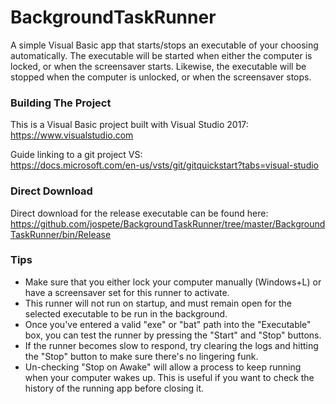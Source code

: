 # BackgroundTaskRunner

A simple Visual Basic app that starts/stops an executable of your choosing automatically.
The executable will be started when either the computer is locked, or when the screensaver starts.
Likewise, the executable will be stopped when the computer is unlocked, or when the screensaver stops.

### Building The Project

This is a Visual Basic project built with Visual Studio 2017:  
https://www.visualstudio.com

Guide linking to a git project VS:  
https://docs.microsoft.com/en-us/vsts/git/gitquickstart?tabs=visual-studio

### Direct Download

Direct download for the release executable can be found here:  
https://github.com/jospete/BackgroundTaskRunner/tree/master/BackgroundTaskRunner/bin/Release

### Tips

- Make sure that you either lock your computer manually (Windows+L) or have a screensaver set for this runner to activate.
- This runner will not run on startup, and must remain open for the selected executable to be run in the background.
- Once you've entered a valid "exe" or "bat" path into the "Executable" box, you can test the runner by pressing the "Start" and "Stop" buttons.
- If the runner becomes slow to respond, try clearing the logs and hitting the "Stop" button to make sure there's no lingering funk.
- Un-checking "Stop on Awake" will allow a process to keep running when your computer wakes up. This is useful if you want to check the history of the running app before closing it.
